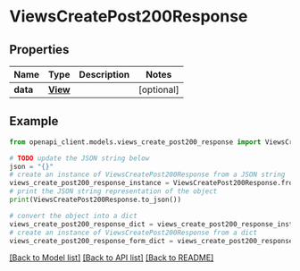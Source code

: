 # ViewsCreatePost200Response


## Properties

Name | Type | Description | Notes
------------ | ------------- | ------------- | -------------
**data** | [**View**](View.md) |  | [optional] 

## Example

```python
from openapi_client.models.views_create_post200_response import ViewsCreatePost200Response

# TODO update the JSON string below
json = "{}"
# create an instance of ViewsCreatePost200Response from a JSON string
views_create_post200_response_instance = ViewsCreatePost200Response.from_json(json)
# print the JSON string representation of the object
print(ViewsCreatePost200Response.to_json())

# convert the object into a dict
views_create_post200_response_dict = views_create_post200_response_instance.to_dict()
# create an instance of ViewsCreatePost200Response from a dict
views_create_post200_response_form_dict = views_create_post200_response.from_dict(views_create_post200_response_dict)
```
[[Back to Model list]](../README.md#documentation-for-models) [[Back to API list]](../README.md#documentation-for-api-endpoints) [[Back to README]](../README.md)



